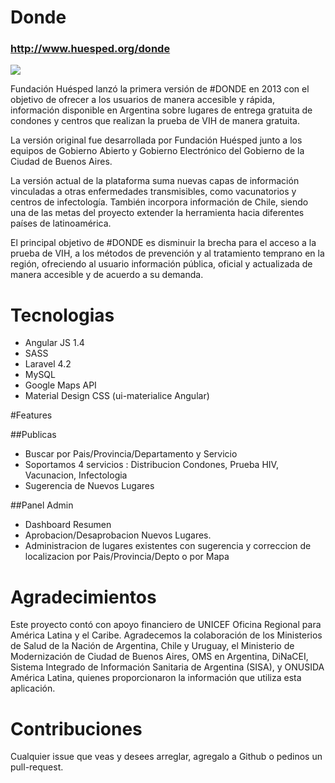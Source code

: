 # Donde

### http://www.huesped.org/donde
<img src="http://i.imgur.com/iDzO4ZH.png"/>

Fundación Huésped lanzó la primera versión de #DONDE en 2013 con el objetivo de ofrecer a los usuarios de manera accesible y rápida, información disponible en Argentina sobre lugares de entrega gratuita de condones y centros que realizan la prueba de VIH de manera gratuita.

La versión original fue desarrollada por Fundación Huésped junto a los equipos de Gobierno Abierto y Gobierno Electrónico del Gobierno de la Ciudad de Buenos Aires.

La versión actual de la plataforma suma nuevas capas de información vinculadas a otras enfermedades transmisibles, como vacunatorios y centros de infectología. También incorpora información de Chile, siendo una de las metas del proyecto extender la herramienta hacia diferentes países de latinoamérica.

El principal objetivo de #DONDE es disminuir la brecha para el acceso a la prueba de VIH, a los métodos de prevención y al tratamiento temprano en la región, ofreciendo al usuario información pública, oficial y actualizada de manera accesible y de acuerdo a su demanda.
# Tecnologias

- Angular JS 1.4
- SASS
- Laravel 4.2
- MySQL
- Google Maps API
- Material Design CSS (ui-materialice Angular)


#Features 

##Publicas
- Buscar por Pais/Provincia/Departamento y Servicio
- Soportamos 4 servicios : Distribucion Condones, Prueba HIV, Vacunacion, Infectologia
- Sugerencia de Nuevos Lugares

##Panel Admin
- Dashboard Resumen
- Aprobacion/Desaprobacion Nuevos Lugares.
- Administracion de lugares existentes con sugerencia y correccion de localizacion por Pais/Provincia/Depto o por Mapa 

# Agradecimientos

Este proyecto contó con apoyo financiero de UNICEF Oficina Regional para América Latina y el Caribe. Agradecemos la colaboración de los Ministerios de Salud de la Nación de Argentina, Chile y Uruguay, el Ministerio de Modernización de Ciudad de Buenos Aires, OMS en Argentina, DiNaCEI, Sistema Integrado de Información Sanitaria de Argentina (SISA), y ONUSIDA América Latina, quienes proporcionaron la información que utiliza esta aplicación.


# Contribuciones

Cualquier issue que veas y desees arreglar, agregalo a Github o pedinos un pull-request.

